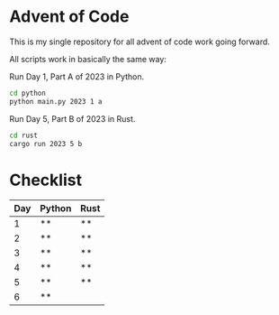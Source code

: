 # Advent of Code

This is my single repository for all advent of code work going forward.


All scripts work in basically the same way:


Run Day 1, Part A of 2023 in Python.
```bash
cd python
python main.py 2023 1 a
```

Run Day 5, Part B of 2023 in Rust.
```bash
cd rust
cargo run 2023 5 b
```


# Checklist

| Day | Python | Rust |
| --- | ------ | ---- |
|  1  |   **   |  **  |
|  2  |   **   |  **  |
|  3  |   **   |  **  |
|  4  |   **   |  **  |
|  5  |   **   |  **  |
|  6  |   **   |      |
